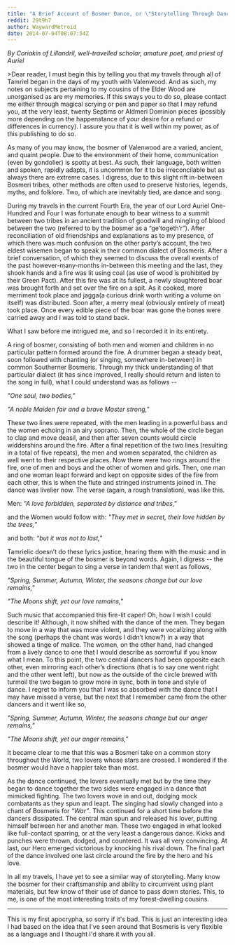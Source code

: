 ```yaml
---
title: "A Brief Account of Bosmer Dance, or \"Storytelling Through Dance\""
reddit: 29t9h7
author: WaywardMetroid
date: 2014-07-04T08:07:54Z
---
```


*By Coriakin of Lillandril, well-travelled scholar, amature poet, and priest of Auriel*

&gt;Dear reader, I must begin this by telling you that my travels through all of Tamriel began in the days of my youth with Valenwood. And as such, my notes on subjects pertaining to my cousins of the Elder Wood are unorganised as are my memories. If this sways you to do so, please contact me either through magical scrying or pen and paper so that I may refund you, at the very least, twenty Septims or Aldmeri Dominion pieces (possibly more depending on the happenstance of your desire for a refund or differences in currency). I assure you that it is well within my power, as of this publishing to do so.

As many of you may know, the bosmer of Valenwood are a varied, ancient, and quaint people. Due to the environment of their home, communication (even by gondolier) is spotty at best. As such, their language, both written and spoken, rapidly adapts, it is uncommon for it to be irreconcilable but as always there are extreme cases. I digress, due to this slight rift in-between Bosmeri tribes, other methods are often used to preserve histories, legends, myths, and folklore. Two, of which are inevitably tied, are dance and song.

During my travels in the current Fourth Era, the year of our Lord Auriel One-Hundred and Four I was fortunate enough to bear witness to a summit between two tribes in an ancient tradition of goodwill and mingling of blood between the two (referred to by the bosmer as a “ge’togeth’r”). After reconciliation of old friendships and explanations as to my presence, of which there was much confusion on the other party’s account, the two eldest wisemen began to speak in their common dialect of Bosmeris. After a brief conversation, of which they seemed to discuss the overall events of the past however-many-months in-between this meeting and the last, they shook hands and a fire was lit using coal (as use of wood is prohibited by their Green Pact). After this fire was at its fullest, a newly slaughtered boar was brought forth and set over the fire on a spit. As it cooked, more merriment took place and jagga(a curious drink worth writing a volume on itself) was distributed. Soon after, a merry meal (obviously entirely of meat) took place. Once every edible piece of the boar was gone the bones were carried away and I was told to stand back.

What I saw before me intrigued me, and so I recorded it in its entirety.

A ring of bosmer, consisting of both men and women and children in no particular pattern formed around the fire. A drummer began a steady beat, soon followed with chanting (or singing, somewhere in-between) in common Southerner Bosmeris. Through my thick understanding of that particular dialect (it has since improved, I really should return and listen to the song in full), what I could understand was as follows --

*"One soul, two bodies,"*

*"A noble Maiden fair and a brave Master strong,"*

These two lines were repeated, with the men leading in a powerful bass and the women echoing in an airy soprano. Then, the whole of the circle began to clap and move deasil, and then after seven counts would circle widdershins around the fire. After a final repetition of the two lines (resulting in a total of five repeats), the men and women separated, the children as well went to their respective places. Now there were two rings around the fire, one of men and boys and the other of women and girls. Then, one man and one woman leapt forward and kept on opposite sides of the fire from each other, this is when the flute and stringed instruments joined in. The dance was livelier now. The verse (again, a rough translation), was like this.

Men: *"A love forbidden, separated by distance and tribes,"* 

and the Women would follow with: *"They met in secret, their love hidden by the trees,”*

and both: *“but it was not to last,"*

Tamrielic doesn’t do these lyrics justice, hearing them with the music and in the beautiful tongue of the bosmer is beyond words. Again, I digress -- the two in the center began to sing a verse in tandem that went as follows,

*"Spring, Summer, Autumn, Winter, the seasons change but our love remains,"*

*"The Moons shift, yet our love remains,"*

Such music that accompanied this fire-lit caper! Oh, how I wish I could describe it! Although, it now shifted with the dance of the men. They began to move in a way that was more violent, and they were vocalizing along with the song (perhaps the chant was words I didn’t know?) in a way that showed a tinge of malice. The women, on the other hand, had changed from a lively dance to one that I would describe as sorrowful if you know what I mean. To this point, the two central dancers had been opposite each other, even mirroring each other’s directions (that is to say one went right and the other went left), but now as the outside of the circle brewed with turmoil the two began to grow more in sync, both in tone and style of dance. I regret to inform you that I was so absorbed with the dance that I may have missed a verse, but the next that I remember came from the other dancers and it went like so,

*"Spring, Summer, Autumn, Winter, the seasons change but our anger remains,"*

*"The Moons shift, yet our anger remains,"*

It became clear to me that this was a Bosmeri take on a common story throughout the World, two lovers whose stars are crossed. I wondered if the bosmer would have a happier take than most.

As the dance continued, the lovers eventually met but by the time they began to dance together the two sides were engaged in a dance that mimicked fighting. The two lovers wove in and out, dodging mock combatants as they spun and leapt. The singing had slowly changed into a chant of Bosmeris for *“War”*. This continued for a short time before the dancers dissipated. The central man spun and released his lover, putting himself between her and another man. These two engaged in what looked like full-contact sparring, or at the very least a dangerous dance. Kicks and punches were thrown, dodged, and countered. It was all very convincing. At last, our Hero emerged victorious by knocking his rival down. The final part of the dance involved one last circle around the fire by the hero and his love.

In all my travels, I have yet to see a similar way of storytelling. Many know the bosmer for their craftsmanship and ability to circumvent using plant materials, but few know of their use of dance to pass down stories. This, to me, is one of the most interesting traits of my forest-dwelling cousins.

---

This is my first apocrypha, so sorry if it's bad. This is just an interesting idea I had based on the idea that I've seen around that Bosmeris is very flexible as a language and I thought I'd share it with you all.
